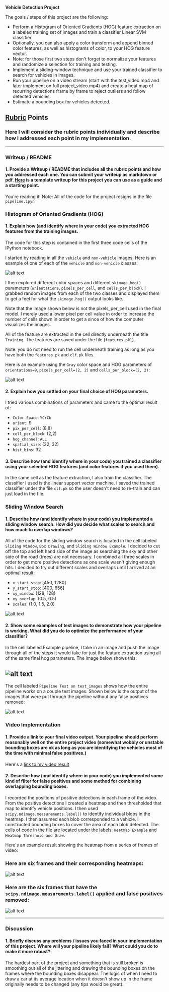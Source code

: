 **Vehicle Detection Project**

The goals / steps of this project are the following:

* Perform a Histogram of Oriented Gradients (HOG) feature extraction on a labeled training set of images and train a classifier Linear SVM classifier
* Optionally, you can also apply a color transform and append binned color features, as well as histograms of color, to your HOG feature vector.
* Note: for those first two steps don't forget to normalize your features and randomize a selection for training and testing.
* Implement a sliding-window technique and use your trained classifier to search for vehicles in images.
* Run your pipeline on a video stream (start with the test_video.mp4 and later implement on full project_video.mp4) and create a heat map of recurring detections frame by frame to reject outliers and follow detected vehicles.
* Estimate a bounding box for vehicles detected.

[//]: # (Image References)
[image1]: ./output_images/car_not_car.png
[image2]: ./output_images/HOG_example.png
[image3]: ./output_images/sliding_windows.png
[image4]: ./output_images/pipeline_output_1.png
[image5]:./output_images/pipeline_output_2.png
[image6]: ./output_images/bboxes_and_heat.png
[image7]: ./output_images/output_bboxes.png
[video1]: ./test.mp4

## [Rubric](https://review.udacity.com/#!/rubrics/513/view) Points
### Here I will consider the rubric points individually and describe how I addressed each point in my implementation.  

---
### Writeup / README

#### 1. Provide a Writeup / README that includes all the rubric points and how you addressed each one.  You can submit your writeup as markdown or pdf.  [Here](https://github.com/udacity/CarND-Vehicle-Detection/blob/master/writeup_template.md) is a template writeup for this project you can use as a guide and a starting point.  

You're reading it!
Note: All of the code for the project resigns in the file `pipeline.ipyn`

### Histogram of Oriented Gradients (HOG)

#### 1. Explain how (and identify where in your code) you extracted HOG features from the training images.

The code for this step is contained in the first three code cells of the IPython notebook.  

I started by reading in all the `vehicle` and `non-vehicle` images.  Here is an example of one of each of the `vehicle` and `non-vehicle` classes:

![alt text][image1]

I then explored different color spaces and different `skimage.hog()` parameters (`orientations`, `pixels_per_cell`, and `cells_per_block`).  I grabbed random images from each of the two classes and displayed them to get a feel for what the `skimage.hog()` output looks like.

Note that the image shown
below is not the pixels_per_cell used in the final model. I merely used a lower pixel per cell value
in order to increase the number of cells shown in order to get a since of how the computer visualizes
the images.

All of the feature are extracted in the cell directly underneath the title `Training`.
The features are saved under the file (`features.pkl`).

Note: you do not need to run the cell underneath training as long as you have both the
`features.pk` and `clf.pk` files.

Here is an example using the `Gray` color space and HOG parameters of `orientations=9`, `pixels_per_cell=(2, 2)` and `cells_per_block=(2, 2)`:


![alt text][image2]

#### 2. Explain how you settled on your final choice of HOG parameters.

I tried various combinations of parameters and came to the optimal result of:
* `Color Space`: `YCrCb`
* `orient`: 9
* `pix_per_cell`: (8,8)
* `cell_per_block`: (2,2)
* `hog_channel`: `ALL`
* `spatial_size`: (32, 32)
* `hist_bins`: 32

#### 3. Describe how (and identify where in your code) you trained a classifier using your selected HOG features (and color features if you used them).

In the same cell as the feature extraction, I also train the classifier. The classifier
I used is the linear support vector machine. I saved the trained classifier under the
file `clf.pk` so the user doesn't need to re-train and can just load in the file.

### Sliding Window Search

#### 1. Describe how (and identify where in your code) you implemented a sliding window search.  How did you decide what scales to search and how much to overlap windows?

All of the code for the sliding window search is located in the cell labeled `Sliding Window`,
`Box Drawing`, and `Sliding Window Example`. I decided to cut off the top and left hand side
of the image as searching the sky and other side of the road (trees) are not necessary.
I combined all three scales in order to get more positive detections as one scale wasn't
giving enough hits.
I decided to try out different scales and overlaps until I arrived at an optimal result:

* `x_start_stop`: [450, 1280]
* `y_start_stop`: [400, 656]
* `xy_window`: (128, 128)
* `xy_overlap`: (0.5, 0.5)
* `scales`: (1.0, 1.5, 2.0)


![alt text][image3]

#### 2. Show some examples of test images to demonstrate how your pipeline is working.  What did you do to optimize the performance of your classifier?

In the cell labeled Example pipeline, I take in an image and push the image through all of the steps
it would take for just the feature extraction using all of the same final hog parameters. The image
below shows this:

![alt text][image4]
---

The cell labeled `Pipeline Test on test_images` shows how the entire pipeline works on a couple
test images. Shown below is the output of the images that were put through the pipeline without
any false positives removed:

![alt text][image5]


### Video Implementation

#### 1. Provide a link to your final video output.  Your pipeline should perform reasonably well on the entire project video (somewhat wobbly or unstable bounding boxes are ok as long as you are identifying the vehicles most of the time with minimal false positives.)
Here's a [link to my video result](./project_video.mp4)


#### 2. Describe how (and identify where in your code) you implemented some kind of filter for false positives and some method for combining overlapping bounding boxes.

I recorded the positions of positive detections in  each frame of the video.  From the positive detections I created a heatmap and then thresholded that map to identify vehicle positions.  I then used `scipy.ndimage.measurements.label()` to identify individual blobs in the heatmap.  I then assumed each blob corresponded to a vehicle.  I constructed bounding boxes to cover the area of each blob detected. The cells of code in the file are located under the labels: `Heatmap Example` and `Heatmap Threshold and Draw`.   

Here's an example result showing the heatmap from a series of frames of video:

### Here are six frames and their corresponding heatmaps:

![alt text][image6]


### Here are the six frames that have the `scipy.ndimage.measurements.label()` applied and false positives removed:
![alt text][image7]



---

### Discussion

#### 1. Briefly discuss any problems / issues you faced in your implementation of this project.  Where will your pipeline likely fail?  What could you do to make it more robust?

The hardest part of the project and something that is still broken is smoothing out all of the
jittering and drawing the bounding boxes on the frames where the bounding boxes disappear.
The logic of when I need to draw a car at its average location when it doesn't show up in the
frame originally needs to be changed (any tips would be great).
